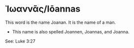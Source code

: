 # Ἰωαννᾶς/Iōannas

This word is the name Joanan. It is the name of a man.

* This name is also spelled Joannen, Joannas, and Joanna.

See: Luke 3:27
